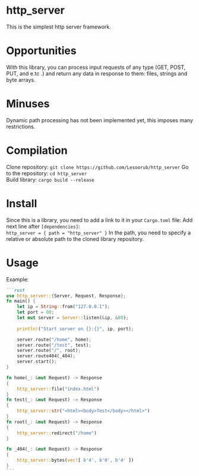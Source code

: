 # http_server
 This is the simplest http server framework.

# Opportunities
 With this library, you can process input requests of any type (GET, POST, PUT, and e.tc .) and return any data in response to them: files, strings and byte arrays.

# Minuses
 Dynamic path processing has not been implemented yet, this imposes many restrictions.

# Compilation
Clone repository: `git clone https://github.com/Lesoorub/http_server`
Go to the repository: `cd http_server`<br>
Build library: `cargo build --release`

# Install
Since this is a library, you need to add a link to it in your `Cargo.toml` file:
Add next line after `[dependencies]`: <br>
`http_server = { path = "http_server" }`
In the path, you need to specify a relative or absolute path to the cloned library repository.

# Usage 
Example: <br>
``````markdown
```rust
use http_server::{Server, Request, Response};
fn main() {
    let ip = String::from("127.0.0.1");
    let port = 80;
    let mut server = Server::listen(&ip, &80);
    
    println!("Start server on {}:{}", ip, port);

    server.route("/home", home);
    server.route("/test", test);
    server.route("/", root);
    server.route404(_404);
    server.start();
}

fn home(_: &mut Request) -> Response
{
    http_server::file("index.html")
}
fn test(_: &mut Request) -> Response
{
    http_server::str("<html><body>Test</body></html>")
}
fn root(_: &mut Request) -> Response
{
    http_server::redirect("/home")
}

fn _404(_: &mut Request) -> Response
{
    http_server::bytes(vec![ b'4', b'0', b'4' ])
}
```
``````
